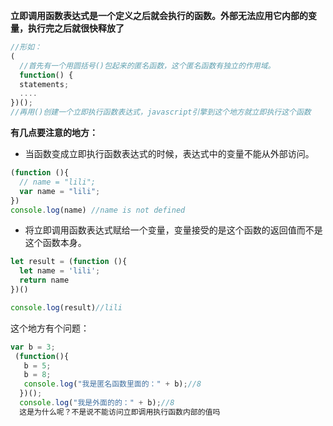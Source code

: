 **立即调用函数表达式是一个定义之后就会执行的函数。外部无法应用它内部的变量，执行完之后就很快释放了**
```js
//形如：
(
  //首先有一个用圆括号()包起来的匿名函数，这个匿名函数有独立的作用域。
  function() {
  statements;
  ....
})();
//再用()创建一个立即执行函数表达式，javascript引擎到这个地方就立即执行这个函数

```
**有几点要注意的地方：**
- 当函数变成立即执行函数表达式的时候，表达式中的变量不能从外部访问。
```js
(function (){
  // name = "lili";
  var name = "lili";
})
console.log(name) //name is not defined
```
- 将立即调用函数表达式赋给一个变量，变量接受的是这个函数的返回值而不是这个函数本身。
```js
let result = (function (){
  let name = 'lili';
  return name
})()

console.log(result)//lili
```
这个地方有个问题：
```js
var b = 3;
 (function(){
   b = 5;
   b = 8;
   console.log("我是匿名函数里面的：" + b);//8
  })();
  console.log("我是外面的的：" + b);//8
  这是为什么呢？不是说不能访问立即调用执行函数内部的值吗
```